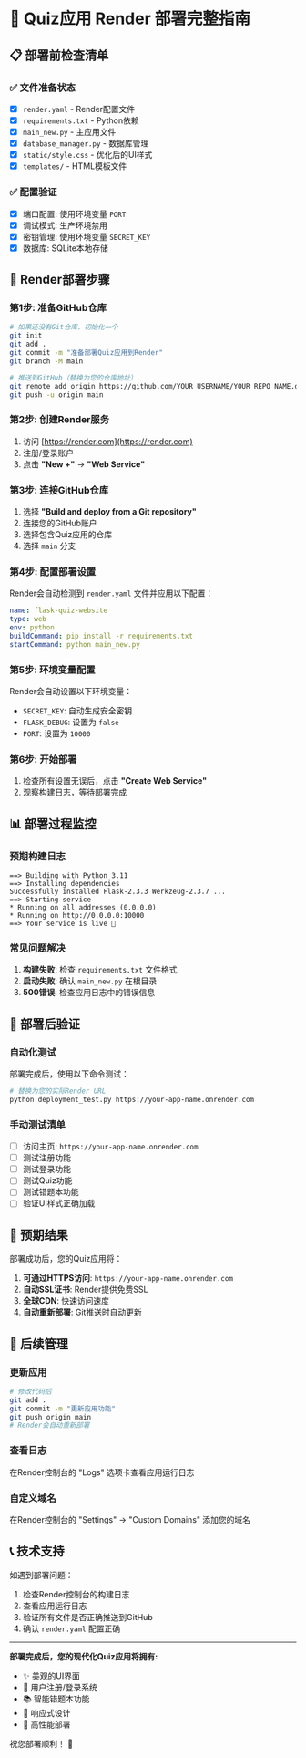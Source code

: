 # 🚀 Quiz应用 Render 部署完整指南

## 📋 部署前检查清单

### ✅ 文件准备状态
- [x] `render.yaml` - Render配置文件
- [x] `requirements.txt` - Python依赖
- [x] `main_new.py` - 主应用文件
- [x] `database_manager.py` - 数据库管理
- [x] `static/style.css` - 优化后的UI样式
- [x] `templates/` - HTML模板文件

### ✅ 配置验证
- [x] 端口配置: 使用环境变量 `PORT`
- [x] 调试模式: 生产环境禁用
- [x] 密钥管理: 使用环境变量 `SECRET_KEY`
- [x] 数据库: SQLite本地存储

## 🚀 Render部署步骤

### 第1步: 准备GitHub仓库
```bash
# 如果还没有Git仓库，初始化一个
git init
git add .
git commit -m "准备部署Quiz应用到Render"
git branch -M main

# 推送到GitHub（替换为您的仓库地址）
git remote add origin https://github.com/YOUR_USERNAME/YOUR_REPO_NAME.git
git push -u origin main
```

### 第2步: 创建Render服务
1. 访问 [https://render.com](https://render.com)
2. 注册/登录账户
3. 点击 **"New +"** → **"Web Service"**

### 第3步: 连接GitHub仓库
1. 选择 **"Build and deploy from a Git repository"**
2. 连接您的GitHub账户
3. 选择包含Quiz应用的仓库
4. 选择 `main` 分支

### 第4步: 配置部署设置
Render会自动检测到 `render.yaml` 文件并应用以下配置：

```yaml
name: flask-quiz-website
type: web
env: python
buildCommand: pip install -r requirements.txt
startCommand: python main_new.py
```

### 第5步: 环境变量配置
Render会自动设置以下环境变量：
- `SECRET_KEY`: 自动生成安全密钥
- `FLASK_DEBUG`: 设置为 `false`
- `PORT`: 设置为 `10000`

### 第6步: 开始部署
1. 检查所有设置无误后，点击 **"Create Web Service"**
2. 观察构建日志，等待部署完成

## 📊 部署过程监控

### 预期构建日志
```
==> Building with Python 3.11
==> Installing dependencies
Successfully installed Flask-2.3.3 Werkzeug-2.3.7 ...
==> Starting service
* Running on all addresses (0.0.0.0)
* Running on http://0.0.0.0:10000
==> Your service is live 🎉
```

### 常见问题解决
1. **构建失败**: 检查 `requirements.txt` 文件格式
2. **启动失败**: 确认 `main_new.py` 在根目录
3. **500错误**: 检查应用日志中的错误信息

## 🧪 部署后验证

### 自动化测试
部署完成后，使用以下命令测试：

```bash
# 替换为您的实际Render URL
python deployment_test.py https://your-app-name.onrender.com
```

### 手动测试清单
- [ ] 访问主页: `https://your-app-name.onrender.com`
- [ ] 测试注册功能
- [ ] 测试登录功能
- [ ] 测试Quiz功能
- [ ] 测试错题本功能
- [ ] 验证UI样式正确加载

## 🎯 预期结果

部署成功后，您的Quiz应用将：
1. **可通过HTTPS访问**: `https://your-app-name.onrender.com`
2. **自动SSL证书**: Render提供免费SSL
3. **全球CDN**: 快速访问速度
4. **自动重新部署**: Git推送时自动更新

## 🔧 后续管理

### 更新应用
```bash
# 修改代码后
git add .
git commit -m "更新应用功能"
git push origin main
# Render会自动重新部署
```

### 查看日志
在Render控制台的 "Logs" 选项卡查看应用运行日志

### 自定义域名
在Render控制台的 "Settings" → "Custom Domains" 添加您的域名

## 📞 技术支持

如遇到部署问题：
1. 检查Render控制台的构建日志
2. 查看应用运行日志
3. 验证所有文件是否正确推送到GitHub
4. 确认 `render.yaml` 配置正确

---

**部署完成后，您的现代化Quiz应用将拥有:**
- ✨ 美观的UI界面
- 🔐 用户注册/登录系统
- 📚 智能错题本功能
- 📱 响应式设计
- 🚀 高性能部署

祝您部署顺利！ 🎉
